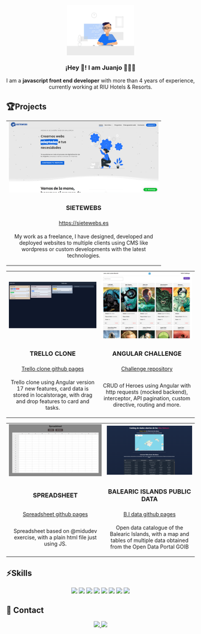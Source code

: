 <p align="center" width="300">
   <img align="center" width="180" src="./assets/programmer.gif" />
   <h3 align="center">¡Hey 👋! I am Juanjo 👨🏻‍💻</h3>
</p>

<p align="center">I am a <strong>javascript front end developer</strong> with more than 4 years of experience, currently working at RIU Hotels & Resorts.</p>

## 🏆Projects

<table border="0" align="center">
    <tr>
      <td style='text-align:center;' width="400">
         <img src="./assets/sietewebs.png" />
      </td>
     <tr>
      <td style='text-align:center; vertical-align:middle'>
         <h3>SIETEWEBS</h3>
      </td>
     </tr>
     <tr>
      <td style='text-align:center; vertical-align:middle'>
         <a href="https://sietewebs.es" style="display: block;">https://sietewebs.es</a>
      </td>
     </tr>
    <tr>
    <td style='text-align:center; vertical-align:middle'>
         <p>My work as a freelance, I have designed, developed and deployed websites to multiple clients using CMS like wordpress or custom developments              with the latest technologies.</p>
      </td>
    </tr>
</table>

<table border="0" align="center">
   <tr>
      <td style='text-align:center;' width="400">
          <img src="./assets/trello-clone.png" />
      </td>
      <td style='text-align:center;' width="400">
          <img src="./assets/challenge.png" />
      </td>
   </tr>
   <tr>
      <td style='text-align:center; vertical-align:middle'>
            <h3>TRELLO CLONE</h3>
      </td>
      <td style='text-align:center; vertical-align:middle'>
            <h3>ANGULAR CHALLENGE</h3>
      </td>
   </tr>
   <tr>
      <td style='text-align:center; vertical-align:middle'>
         <a href="https://juanjolb.github.io/trello-clone-angular" style="display: block;">Trello clone github pages</a>
      </td>
      <td style='text-align:center; vertical-align:middle'>
         <a href="https://github.com/juanjolb/w2m-challenge" style="display: block;">Challenge repository</a>
      </td>
   </tr>
   <tr>
      <td style='text-align:center; vertical-align:middle'>
         <p>Trello clone using Angular version 17 new features, card data is stored in localstorage, with drag and drop features to card and tasks.</p>
      </td>
      <td style='text-align:center; vertical-align:middle'>
         <p>CRUD of Heroes using Angular with http requests (mocked backend), interceptor, API pagination, custom directive, routing and more.</p>
      </td>
   </tr>
</table>

<table border="0" align="center">
   <tr>
      <td style='text-align:center;' width="400">
         <img src="./assets/spreadsheet.png" />
      </td>
      <td style='text-align:center;' width="400">
          <img src="./assets/public-ib.png" />
      </td>
   </tr>
   <tr>
      <td style='text-align:center; vertical-align:middle'>
         <h3>SPREADSHEET</h3>
      </td>
      <td style='text-align:center; vertical-align:middle'>
            <h3>BALEARIC ISLANDS PUBLIC DATA</h3>
      </td>
   </tr>
   <tr>
      <td style='text-align:center; vertical-align:middle'>
         <a href="https://juanjolb.github.io/midu-spreadsheet/" style="display: block;">Spreadsheet github pages</a>
      </td>
      <td style='text-align:center; vertical-align:middle'>
         <a href="https://juanjolb.github.io/public-data-ib/" style="display: block;">B.I data github pages</a>
      </td>
      
   </tr>
   <tr>
      <td style='text-align:center; vertical-align:middle'>
         <p>Spreadsheet based on @midudev exercise, with a plain html file just using JS.</p>
      </td>
      <td style='text-align:center; vertical-align:middle'>
         <p>Open data catalogue of the Balearic Islands, with a map and tables of multiple data obtained from the Open Data Portal GOIB</p>
      </td>
   </tr>
</table>

## ⚡Skills

<p align="center">
   <img src="https://img.shields.io/badge/JavaScript-323330?style=for-the-badge&logo=javascript&logoColor=F7DF1E">
   <img src="https://img.shields.io/badge/ANGULAR-DD0031?style=for-the-badge&logo=angular&logoColor=white">
   <img src="https://img.shields.io/badge/typescript-3178C6?style=for-the-badge&logo=typescript&logoColor=white">
   <img src="https://img.shields.io/badge/React-20232A?style=for-the-badge&logo=react&logoColor=61DAFB">
   <img src="https://img.shields.io/badge/DOCKER-0db7ed?style=for-the-badge&logo=docker&logoColor=white">
   <img src="https://img.shields.io/badge/HTML5-E34F26?style=for-the-badge&logo=html5&logoColor=white">
   <img src="https://img.shields.io/badge/CSS3-1572B6?style=for-the-badge&logo=css3&logoColor=white">
   <img src="https://img.shields.io/badge/GIT-E44C30?style=for-the-badge&logo=git&logoColor=white">
</p>

## 💬 Contact

<p align="center">
   <a href="https://linkedin.com/in/juanjo-lozano">
   <img src="https://img.shields.io/badge/linkedin-FFFFFF?style=for-the-badge&logo=linkedin&logoColor=black">
   </a>
   <a href="mailto:lbarcelo.juanjo@gmail.com">
      <img src="https://img.shields.io/badge/gmail-FFFFFF?style=for-the-badge&logo=gmail&logoColor=black">
   </a>
</p>
